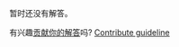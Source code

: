 
暂时还没有解答。

有兴趣[贡献你的解答](https://github.com/BFEdev/BFE.dev-solutions/blob/main/question/what-is-your-strength-and-weakness_zh.md)吗? [Contribute guideline](https://github.com/BFEdev/BFE.dev-solutions#how-to-contribute)
